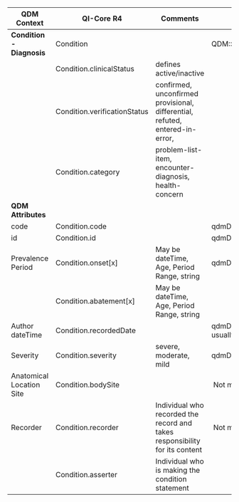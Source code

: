 <table class="grid">
  <thead>
    <tr>
      <th><strong>QDM Context</strong></th>
      <th><strong>QI-Core R4</strong></th>
      <th><strong>Comments</strong></th>
        <th><strong>Conversion</strong></th>
    </tr>
  </thead>
  <tbody>
    <tr>
      <td><strong>Condition - Diagnosis</strong></td>
      <td>Condition</td>
      <td>&nbsp;</td>
      <td>QDM::Diagnosis</td>
    </tr>
    <tr>
      <td>&nbsp;</td>
      <td>Condition.clinicalStatus</td>
      <td>defines active/inactive</td>
    </tr>
    <tr>
      <td>&nbsp;</td>
      <td>Condition.verificationStatus</td>
      <td>confirmed, unconfirmed provisional, differential, refuted, entered-in-error,</td>
    </tr>
    <tr>
      <td>&nbsp;</td>
      <td>Condition.category</td>
      <td>problem-list-item, encounter-diagnosis, health-concern</td>
    </tr>
    <tr>
      <td><strong>QDM Attributes</strong></td>
      <td>&nbsp;</td>
      <td>&nbsp;</td>
    </tr>
    <tr>
      <td>code</td>
      <td>Condition.code</td>
      <td>&nbsp;</td>
       <td>qdmDataElement.getDataElementCodes()</td>
    </tr>
    <tr>
      <td>id</td>
      <td>Condition.id</td>
      <td>&nbsp;</td>
      <td>qdmDataElement.get_id()</td>
    </tr>
    <tr>
      <td>Prevalence Period</td>
      <td>Condition.onset[x]</td>
      <td>May be dateTime, Age, Period Range, string</td>
      <td>qdmDataElement.getPrevalencePeriod()</td>
    </tr>
    <tr>
      <td>&nbsp;</td>
      <td>Condition.abatement[x]</td>
      <td>May be dateTime, Age, Period Range, string</td>
    </tr>
    <tr>
      <td>Author dateTime</td>
      <td>Condition.recordedDate</td>
      <td>&nbsp;</td>
      <td>qdmDataElement.getAuthorDatetime() -- usually comes in as null</td>
    </tr>
    <tr>
      <td>Severity</td>
      <td>Condition.severity</td>
      <td>severe, moderate, mild</td>
      <td>qdmDataElement.getSeverity()</td>
    </tr>
    <tr>
      <td>Anatomical Location Site</td>
      <td>Condition.bodySite</td>
      <td>&nbsp;</td>
        <td>&nbsp;Not mapped </td>
    </tr>
    <tr>
      <td>Recorder</td>
      <td>Condition.recorder</td>
      <td>Individual who recorded the record and takes responsibility for its content</td>
      <td>&nbsp;Not mapped </td>
    </tr>
    <tr>
      <td>&nbsp;</td>
      <td>Condition.asserter</td>
      <td>Individual who is making the condition statement</td>
    </tr>
  </tbody>
</table>